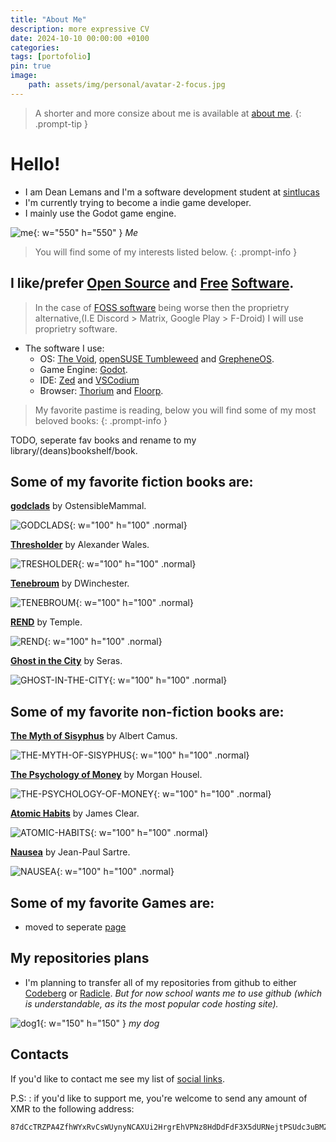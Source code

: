 ```yaml
---
title: "About Me"
description: more expressive CV
date: 2024-10-10 00:00:00 +0100
categories:
tags: [portofolio]
pin: true
image:
    path: assets/img/personal/avatar-2-focus.jpg
---
```

>A shorter and more consize about me is available at [about me](https://deanlemans.github.io/about-me/).
{: .prompt-tip }

# Hello!
- I am Dean Lemans and I'm a software development student at [sintlucas](https://www.sintlucas.nl/)
- I'm currently trying to become a indie game developer.
- I mainly use the Godot game engine.

![me](/assets/img/personal/avatar-2.jpg){: w="550" h="550" }
_Me_

> You will find some of my interests listed below.
{: .prompt-info }

## I like/prefer [Open Source](https://opensource.org/osd) and [Free](https://writefreesoftware.org/learn) [Software](https://www.gnu.org/philosophy/free-sw.en.html).
> In the case of [FOSS software](https://en.wikipedia.org/wiki/Free_and_open-source_software) being worse then the proprietry alternative,(I.E Discord > Matrix, Google Play > F-Droid) I will use proprietry software.

- The software I use:
    - OS: [The Void](https://voidlinux.org/), [openSUSE Tumbleweed](https://www.opensuse.org/#Tumbleweed) and [GrepheneOS](https://grapheneos.org/).
    - Game Engine: [Godot](https://godotengine.org/).
    - IDE: [Zed](https://zed.dev/) and [VSCodium](https://vscodium.com/)
    - Browser: [Thorium](https://thorium.rocks/) and [Floorp](https://floorp.app/).


> My favorite pastime is reading, below you will find some of my most beloved books:
{: .prompt-info }

TODO, seperate fav books and rename to my library/(deans)bookshelf/book.

## Some of my favorite fiction books are:

**[godclads](https://www.royalroad.com/fiction/59663/godclads)** by OstensibleMammal.

![GODCLADS](/assets/img/post/GODCLADS.jpg){: w="100" h="100" .normal}

**[Thresholder](https://www.royalroad.com/fiction/60396/thresholder)** by Alexander Wales.

![TRESHOLDER](/assets/img/post/TRESHOLDER.jpg){: w="100" h="100" .normal}

**[Tenebroum](https://www.royalroad.com/fiction/58643/tenebroum-book-1-stubbed)** by DWinchester.

![TENEBROUM](/assets/img/post/TENEBROUM.jpg){: w="100" h="100" .normal}

**[REND](https://www.royalroad.com/fiction/32615/rend)** by Temple.

![REND](/assets/img/post/REND.jpg){: w="100" h="100" .normal}

**[Ghost in the City](https://www.royalroad.com/fiction/62125/ghost-in-the-city-cyberpunk-gamer-si)** by Seras.

![GHOST-IN-THE-CITY](/assets/img/post/GHOST-IN-THE-CITY.jpg){: w="100" h="100" .normal}

## Some of my favorite non-fiction books are:

**[The Myth of Sisyphus](https://www.goodreads.com/book/show/91950.The_Myth_of_Sisyphus)** by Albert Camus.

![THE-MYTH-OF-SISYPHUS](/assets/img/post/THE-MYTH-OF-SISYPHUS.jpg){: w="100" h="100" .normal}

**[The Psychology of Money](https://www.goodreads.com/book/show/41881472-the-psychology-of-money)** by Morgan Housel.

![THE-PSYCHOLOGY-OF-MONEY](/assets/img/post/THE-PSYCHOLOGY-OF-MONEY.jpg){: w="100" h="100" .normal}

**[Atomic Habits](https://www.goodreads.com/book/show/40121378-atomic-habits)** by James Clear.

![ATOMIC-HABITS](/assets/img/post/ATOMIC-HABITS.jpg){: w="100" h="100" .normal}

**[Nausea](https://www.goodreads.com/book/show/298275.Nausea)** by Jean-Paul Sartre.

![NAUSEA](/assets/img/post/NAUSEA.JPG){: w="100" h="100" .normal}


## Some of my favorite Games are:
- moved to seperate [page](https://deanlemans.github.io/posts/game-list/)


## My repositories plans
- I'm planning to transfer all of my repositories from github to either [Codeberg](https://codeberg.org/) or [Radicle](https://radicle.xyz/). 
*But for now school wants me to use github (which is understandable, as its the most popular code hosting site).*

![dog1](assets/img/personal/dog1.jpg){: w="150" h="150" }
_my dog_

## Contacts
If you'd like to contact me see my list of [social links](https://linksta.cc/@Dean).

P.S:
: if you'd like to support me, you're welcome to send any amount of XMR to the following address: 
```
87dCcTRZPA4ZfhWYxRvCsWUynyNCAXUi2HrgrEhVPNz8HdDdFdF3X5dURNejtPSUdc3uBMZpri5D4PJqJwacXDa1AYahHQ5
```
